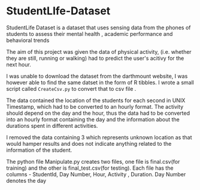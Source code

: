 # StudentLIfe-Dataset

StudentLife Dataset is a dataset that uses sensing data from the phones of students to assess their mental health , academic performance and behavioral trends

The aim of this project was given the data of physical activity, (i.e. whether they are still, running or walking) had to predict the user's acitivy for the next hour. 

I was unable to download the dataset from the darthmount website, I was however able to find the same datset in the form of R tibbles. I wrote a small script called `CreateCsv.py` to convert that to csv file .

The data contained the location of the students for each second in UNIX Timestamp, which had to be converted to an hourly format. The activity should depend on the day and the hour, thus the data had to be converted into an hourly format containing the day and the information about the durations spent in different activities.

I removed the data containing 3 which represents unknown location as that would hamper results and does not indicate anything related to the information of the student.

The python file Manipulate.py creates two files, one file is final.csv(for training) and the other is final_test.csv(for testing). Each file has the columns - StudentId, Day Number, Hour, Activity , Duration. Day Number denotes the day
